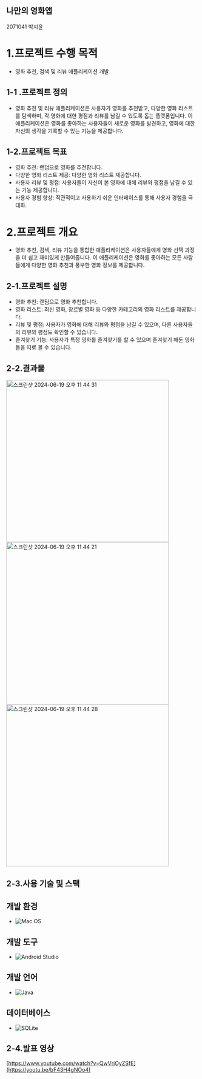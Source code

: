 

## 나만의 영화앱

2071041 박지윤 



# 1.프로젝트 수행 목적
- 영화 추천, 검색 및 리뷰 애플리케이션 개발

## 1-1 .프로젝트 정의

- 영화 추천 및 리뷰 애플리케이션은 사용자가 영화를 추천받고, 다양한 영화 리스트를 탐색하며, 각 영화에 대한 평점과 리뷰를 남길 수 있도록 돕는 플랫폼입니다. 이 애플리케이션은 영화를 좋아하는 사용자들이 새로운 영화를 발견하고, 영화에 대한 자신의 생각을 기록할 수 있는 기능을 제공합니다.


## 1-2.프로젝트 목표

- 영화 추천: 랜덤으로 영화를 추천합니다.
- 다양한 영화 리스트 제공: 다양한 영화 리스트 제공합니다.
- 사용자 리뷰 및 평점: 사용자들이 자신이 본 영화에 대해 리뷰와 평점을 남길 수 있는 기능 제공합니다.
- 사용자 경험 향상: 직관적이고 사용하기 쉬운 인터페이스를 통해 사용자 경험을 극대화.


# 2.프로젝트 개요
- 영화 추천, 검색, 리뷰 기능을 통합한 애플리케이션은 사용자들에게 영화 선택 과정을 더 쉽고 재미있게 만들어줍니다. 이 애플리케이션은 영화를 좋아하는 모든 사람들에게 다양한 영화 추천과 풍부한 영화 정보를 제공합니다.

## 2-1.프로젝트 설명
- 영화 추천: 랜덤으로 영화 추천합니다.
- 영화 리스트: 최신 영화, 장르별 영화 등 다양한 카테고리의 영화 리스트를 제공합니다.
- 리뷰 및 평점: 사용자가 영화에 대해 리뷰와 평점을 남길 수 있으며, 다른 사용자들의 리뷰와 평점도 확인할 수 있습니다.
- 즐겨찾기 기능: 사용자가 특정 영화를 즐겨찾기를 할 수 있으며 즐겨찾기 해둔 영화들을 따로 볼 수 있습니다.

## 2-2.결과물

<img width="428" alt="스크린샷 2024-06-19 오후 11 44 31" src="https://github.com/zzizi6/final/assets/130573661/07b9af83-86d1-4d81-b6f3-6dcd6c7d493c">
<img width="428" alt="스크린샷 2024-06-19 오후 11 44 21" src="https://github.com/zzizi6/final/assets/130573661/e20b527f-4ecb-445b-9a49-2e6b12a25d51">
<img width="428" alt="스크린샷 2024-06-19 오후 11 44 28" src="https://github.com/zzizi6/final/assets/130573661/7dddc1bf-7a50-434f-b572-e86cde585b0a">

## 2-3.사용 기술 및 스택

## 개발 환경
  - ![Mac OS](https://img.shields.io/badge/OS-Mac%20OS-brightgreen)

## 개발 도구
  - ![Android Studio](https://img.shields.io/badge/IDE-Android%20Studio-green)

## 개발 언어
  - ![Java](https://img.shields.io/badge/Language-Java-orange)

## 데이터베이스
  - ![SQLite](https://img.shields.io/badge/Database-SQLite-blue)

## 2-4.발표 영상

[https://www.youtube.com/watch?v=QwVriOyZSfE](https://youtu.be/bF43H4gNOo4)
